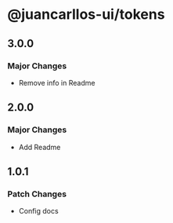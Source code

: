# @juancarllos-ui/tokens

## 3.0.0

### Major Changes

- Remove info in Readme

## 2.0.0

### Major Changes

- Add Readme

## 1.0.1

### Patch Changes

- Config docs
